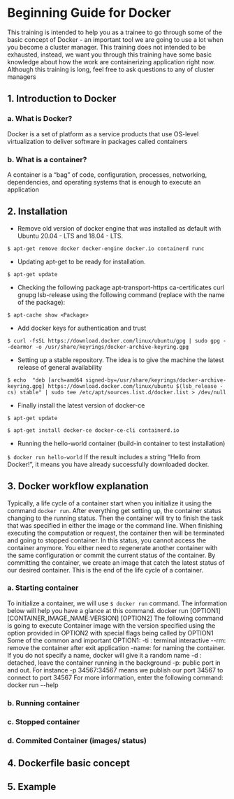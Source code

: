 # Beginning Guide for Docker
This training is intended to help you as a trainee to go through some of the basic concept of Docker - an important tool we are going to use a lot when you become a cluster manager. This training does not intended to be exhausted, instead, we want you through this training have some basic knowledge about how the work are containerizing application right now.
Although this training is long, feel free to ask questions to any of cluster managers

## 1. Introduction to Docker
### a. What is Docker?
Docker is a set of platform as a service products that use OS-level virtualization to deliver software in packages called containers
### b. What is a container?
A container is a “bag” of code, configuration, processes, networking, dependencies, and operating systems that is enough to execute an application
## 2. Installation
* Remove old version of docker engine that was installed as default with Ubuntu 20.04 - LTS and 18.04 - LTS.

`$ apt-get remove docker docker-engine docker.io containerd runc`
* Updating apt-get to be ready for installation. 

`$ apt-get update`
* Checking the following package apt-transport-https ca-certificates  curl  gnupg  lsb-release using the following command (replace <Package> with the name of the package):

`$ apt-cache show <Package>`
* Add docker keys for authentication and trust

`$ curl -fsSL https://download.docker.com/linux/ubuntu/gpg | sudo gpg --dearmor -o /usr/share/keyrings/docker-archive-keyring.gpg`
* Setting up a stable repository. The idea is to give the machine the latest release of general availability

`$ echo  "deb [arch=amd64 signed-by=/usr/share/keyrings/docker-archive-keyring.gpg] https://download.docker.com/linux/ubuntu $(lsb_release -cs) stable" | sudo tee /etc/apt/sources.list.d/docker.list > /dev/null`
* Finally install the latest version of docker-ce

`$ apt-get update`

`$ apt-get install docker-ce docker-ce-cli containerd.io`
* Running the hello-world container (build-in container to test installation)

`$ docker run hello-world`
If the result includes a string “Hello from Docker!”, it means you have already successfully downloaded docker.

## 3. Docker workflow explanation
Typically, a life cycle of a container start when you initialize it using the command `docker run`. After everything get setting up, the container status changing to the running status. Then the container will try to finish the task that was specified in either the image or the command line. When finishing executing the computation or request, the container then will be terminated and going to stopped container. In this status, you cannot access the container anymore. You either need to regenerate another container with the same configuration or commit the current status of the container. By committing the container, we create an image that catch the latest status of our desired container. This is the end of the life cycle of a container.
### a. Starting container
To initialize a container, we will use `$ docker run` command. The information below will help you have a glance at this command.
docker run [OPTION1] [CONTAINER_IMAGE_NAME:VERSION] [OPTION2]
The following command is going to execute Container image with the version specified using the option provided in OPTION2 with special flags being called by OPTION1
Some of the common and important OPTION1:
-ti : terminal interactive
--rm: remove the container after exit application
-name: for naming the container. If you do not specify a name, docker will give it a random name
-d : detached, leave the container running in the background
-p: public port in and out. For instance -p 34567:34567 means we publish our port 34567 to connect to port 34567
For more information, enter the following command:
		docker run --help
### b. Running container
### c. Stopped container
### d. Commited Container (images/ status)

## 4. Dockerfile basic concept

## 5. Example
